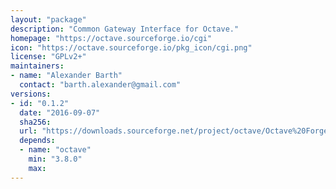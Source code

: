 ```yaml
---
layout: "package"
description: "Common Gateway Interface for Octave."
homepage: "https://octave.sourceforge.io/cgi"
icon: "https://octave.sourceforge.io/pkg_icon/cgi.png"
license: "GPLv2+"
maintainers:
- name: "Alexander Barth"
  contact: "barth.alexander@gmail.com"
versions:
- id: "0.1.2"
  date: "2016-09-07"
  sha256:
  url: "https://downloads.sourceforge.net/project/octave/Octave%20Forge%20Packages/Individual%20Package%20Releases/cgi-0.1.2.tar.gz"
  depends:
  - name: "octave"
    min: "3.8.0"
    max:
---
```


